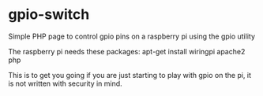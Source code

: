 # gpio-switch
Simple PHP page to control gpio pins on a raspberry pi using the gpio utility

The raspberry pi needs these packages:
apt-get install wiringpi apache2 php

This is to get you going if you are just starting to play with gpio on the pi, it is not written with security in mind.  
